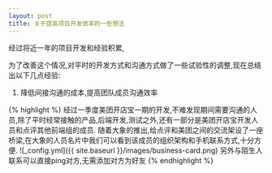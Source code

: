 ```yaml
---
layout: post
title: 关于提高项目开发效率的一些想法
---
```


经过将近一年的项目开发和经验积累,

为了改善这个情况,对平时的开发方式和沟通方式做了一些试验性的调整,现在总结出以下几点经验:

1. 降低间接沟通的成本,提高团队成员沟通效率

{% highlight %}
   经过一季度美团开店宝一期的开发,不难发现期间需要沟通的人员,除了平时经常接触的产品,后端开发,测试之外,还有一部分是美团开店宝开发人员和点评其他前端组的成员.
   随着大象的推出,给点评和美团之间的交流架设了一座桥梁,在大象的人员名片中我们可以看到该成员的组织架构和手机联系方式,十分方便.
   ![_config.yml]({{ site.baseurl }}/images/business-card.png)
   另外与陌生人联系可以直接ping对方,无需添加对方为好友
{% endhighlight %}